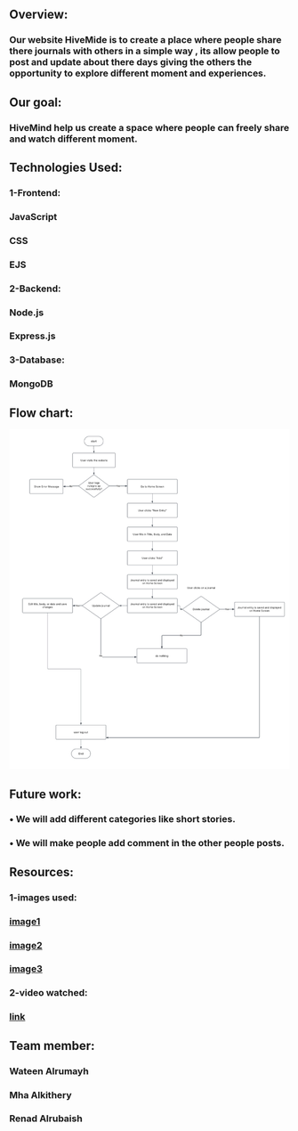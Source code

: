 ## Overview:
### Our website HiveMide is to create a place where people share there journals with others in a simple way , its allow people to post and update about there days giving the others the opportunity to explore different moment and experiences.

## Our goal:
### HiveMind help us create a space where people can freely share and watch different moment.

## Technologies Used:
### 1-Frontend:
### JavaScript
### CSS
### EJS 
### 2-Backend:
### Node.js
### Express.js
### 3-Database:
### MongoDB

## Flow chart:
![Alt text](flowchart.jpg)


## Future work:
### •	We will add different categories like short stories.
### •	We will make people add comment in the other people posts.

## Resources:
### 1-images used:
### [image1](https://pin.it/lGuV7CJTf)
### [image2](https://pin.it/49XnKlBD3)
### [image3](https://pin.it/3mUx3LmN3)
### 2-video watched:
### [link](https://youtu.be/BDo1lgaZuII?si=PSYfi6kItVxwh2ls)



## Team member:
### Wateen Alrumayh
### Mha Alkithery 
### Renad Alrubaish

